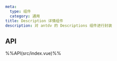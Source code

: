 ```yaml
meta:
  type: 组件
  category: 通用
title: Description 详情组件
description: 对 antdv 的 Descriptions 组件进行封装
```


## API

%%API(src/index.vue)%%
